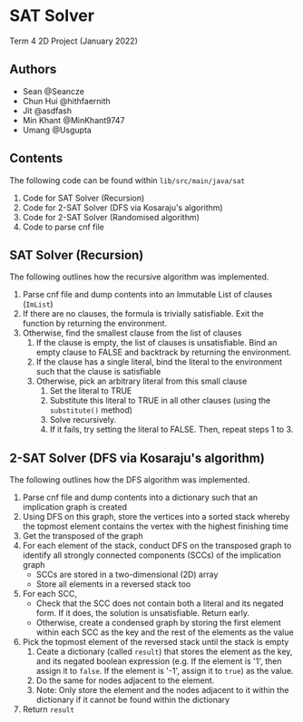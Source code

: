 # SAT Solver
Term 4 2D Project (January 2022)

## Authors
- Sean @Seancze
- Chun Hui @hithfaernith
- Jit @asdfash
- Min Khant @MinKhant9747
- Umang @Usgupta

## Contents
The following code can be found within `lib/src/main/java/sat`
1. Code for SAT Solver (Recursion)
2. Code for 2-SAT Solver (DFS via Kosaraju's algorithm)
3. Code for 2-SAT Solver (Randomised algorithm)
4. Code to parse cnf file

## SAT Solver (Recursion)
The following outlines how the recursive algorithm was implemented.
1. Parse cnf file and dump contents into an Immutable List of clauses (`ImList`)
2. If there are no clauses, the formula is trivially satisfiable. Exit the function by returning the environment.
3. Otherwise, find the smallest clause from the list of clauses
    1. If the clause is empty, the list of clauses is unsatisfiable. Bind an empty clause to FALSE and backtrack by returning the environment.
    2. If the clause has a single literal, bind the literal to the environment such that the clause is satisfiable
    3. Otherwise, pick an arbitrary literal from this small clause
        1. Set the literal to TRUE
        2. Substitute this literal to TRUE in all other clauses (using the `substitute()` method)
        3. Solve recursively. 
        4. If it fails, try setting the literal to FALSE. Then, repeat steps 1 to 3.

## 2-SAT Solver (DFS via Kosaraju's algorithm)
The following outlines how the DFS algorithm was implemented.
1. Parse cnf file and dump contents into a dictionary such that an implication graph is created
2. Using DFS on this graph, store the vertices into a sorted stack whereby the topmost element contains the vertex with the highest finishing time
3. Get the transposed of the graph
4. For each element of the stack, conduct DFS on the transposed graph to identify all strongly connected components (SCCs) of the implication graph
    - SCCs are stored in a two-dimensional (2D) array
    - Store all elements in a reversed stack too
5. For each SCC,
    - Check that the SCC does not contain both a literal and its negated form. If it does, the solution is unsatisfiable. Return early.
    - Otherwise, create a condensed graph by storing the first element within each SCC as the key and the rest of the elements as the value
6. Pick the topmost element of the reversed stack until the stack is empty
    1. Ceate a dictionary (called `result`) that stores the element as the key, and its negated boolean expression (e.g. If the element is '1', then assign it to `false`. If the element is '-1', assign it to `true`) as the value.
    2. Do the same for nodes adjacent to the element.
    3. Note: Only store the element and the nodes adjacent to it within the dictionary if it cannot be found within the dictionary
7. Return `result`
